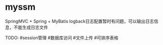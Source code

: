 # myssm
SpringMVC + Spring + MyBatis
logback日志配置暂时有问题，可以输出日志信息，不能生成日志文件

TODO:
  #session管理
  #数据库访问
  #文件上传
  #可排序表格
